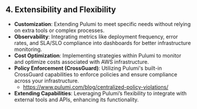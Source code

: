 ## **4. Extensibility and Flexibility**

- **Customization**: Extending Pulumi to meet specific needs without relying on extra tools or complex processes.
- **Observability**: Integrating metrics like deployment frequency, error rates, and SLA/SLO compliance into dashboards for better infrastructure monitoring.
- **Cost Optimization**: Implementing strategies within Pulumi to monitor and optimize costs associated with AWS infrastructure.
- **Policy Enforcement (CrossGuard)**: Utilizing Pulumi's built-in CrossGuard capabilities to enforce policies and ensure compliance across your infrastructure.
  - https://www.pulumi.com/blog/centralized-policy-violations/
- **Extending Capabilities**: Leveraging Pulumi’s flexibility to integrate with external tools and APIs, enhancing its functionality.
